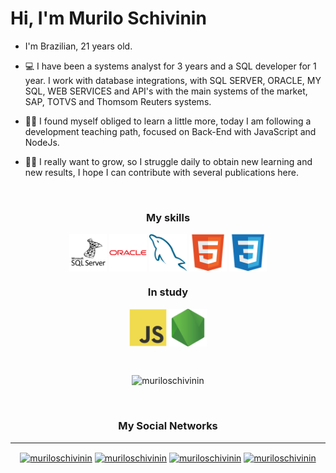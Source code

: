 # Hi, I'm Murilo Schivinin

- I'm Brazilian, 21 years old.

- :computer: I have been a systems analyst for 3 years and a SQL developer for 1 year. I work with database integrations, with SQL SERVER, ORACLE, MY SQL, WEB SERVICES and API's with the main systems of the market, SAP, TOTVS and Thomsom Reuters systems.

- :man_student: I found myself obliged to learn a little more, today I am following a development teaching path, focused on Back-End with JavaScript and NodeJs.

- :woman_technologist:  I really want to grow, so I struggle daily to obtain new learning and new results, I hope I can contribute with several publications here.

<br>

<h3 align="center"> My skills </h3>
<p align="center">
<img align="center" src="https://raw.githubusercontent.com/devicons/devicon/master/icons/microsoftsqlserver/microsoftsqlserver-plain-wordmark.svg" alt="sqlserver" height="60" width="60"/>
<img align="center" src="https://raw.githubusercontent.com/devicons/devicon/master/icons/oracle/oracle-original.svg" alt="sqlserver" height="60" width="60"/>
<img align="center" src="https://raw.githubusercontent.com/devicons/devicon/master/icons/mysql/mysql-original.svg" alt="sqlserver" height="60" width="60"/>
<img align="center" src="https://raw.githubusercontent.com/devicons/devicon/master/icons/html5/html5-original.svg" alt="sqlserver" height="60" width="60"/>
<img align="center" src="https://raw.githubusercontent.com/devicons/devicon/master/icons/css3/css3-original.svg" alt="sqlserver" height="60" width="60"/>
</p>

<h3 align="center"> In study </h3>
<p align="center">
<img align="center" src="https://raw.githubusercontent.com/devicons/devicon/master/icons/javascript/javascript-original.svg" alt="sqlserver" height="60" width="60"/>
<img align="center" src="https://raw.githubusercontent.com/devicons/devicon/master/icons/nodejs/nodejs-original.svg" alt="sqlserver" height="60" width="60"/>
</p>

<br>

<p align="center">
<img align="center" src="https://github-readme-stats.vercel.app/api?username=MuriloSchivinin&show_icons=true&theme=highcontrast" alt="muriloschivinin"/> 
</p>  

<br>

<h3 align="center"> My Social Networks </h3>
<hr>
<p align="center">
<a href="https://codepen.io/MuriloSchivinin" target="blank"><img align="center" src="https://cdn.jsdelivr.net/npm/simple-icons@3.0.1/icons/codepen.svg" alt="muriloschivinin" height="40" width="40" /></a>
<a href="http://linkedin.com/in/murilo-schivinin-742746196" target="_blank"><img align="center" src="https://cdn.jsdelivr.net/npm/simple-icons@3.0.1/icons/linkedin.svg" alt="muriloschivinin" height="40" width="40" /></a>
<a href="https://www.facebook.com/murilo.schivinin" target="_blank"><img align="center" src="https://cdn.jsdelivr.net/npm/simple-icons@3.0.1/icons/facebook.svg" alt="muriloschivinin" height="40" width="40" /></a>
<a href="https://www.instagram.com/muriloschivinin/" target="_blank"><img align="center" src="https://cdn.jsdelivr.net/npm/simple-icons@3.0.1/icons/instagram.svg" alt="muriloschivinin" height="40" width="40" /></a>
</p>
